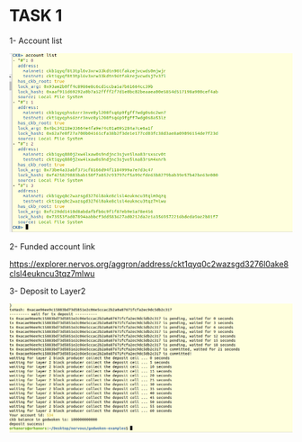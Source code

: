 # TASK 1

1- Account list 

<img src="https://github.com/orhanors/nervos-hackhaton/blob/master/task1/account-list.png" />

2- Funded account link

https://explorer.nervos.org/aggron/address/ckt1qyq0c2wazsgd3276l0ake8clsl4eukncu3tqz7mlwu

3- Deposit to Layer2

<img src="https://github.com/orhanors/nervos-hackhaton/blob/master/task1/deposit-success.png" />
